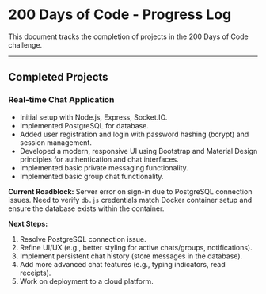 # 200 Days of Code - Progress Log

This document tracks the completion of projects in the 200 Days of Code challenge.

---

## Completed Projects

### Real-time Chat Application
- Initial setup with Node.js, Express, Socket.IO.
- Implemented PostgreSQL for database.
- Added user registration and login with password hashing (bcrypt) and session management.
- Developed a modern, responsive UI using Bootstrap and Material Design principles for authentication and chat interfaces.
- Implemented basic private messaging functionality.
- Implemented basic group chat functionality.

**Current Roadblock:** Server error on sign-in due to PostgreSQL connection issues. Need to verify `db.js` credentials match Docker container setup and ensure the database exists within the container.

**Next Steps:**
1.  Resolve PostgreSQL connection issue.
2.  Refine UI/UX (e.g., better styling for active chats/groups, notifications).
3.  Implement persistent chat history (store messages in the database).
4.  Add more advanced chat features (e.g., typing indicators, read receipts).
5.  Work on deployment to a cloud platform.

